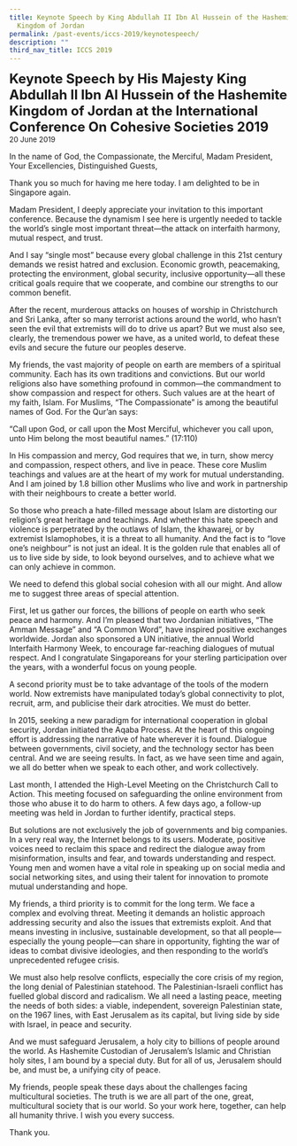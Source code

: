 ```yaml
---
title: Keynote Speech by King Abdullah II Ibn Al Hussein of the Hashemite
  Kingdom of Jordan
permalink: /past-events/iccs-2019/keynotespeech/
description: ""
third_nav_title: ICCS 2019
---
```

**<font size="+2">Keynote Speech by His Majesty King Abdullah II Ibn Al Hussein of the Hashemite Kingdom of Jordan at the International Conference On Cohesive Societies 2019 </font>**  
<font size="-1">20 June 2019</font>

In the name of God, the Compassionate, the Merciful, Madam President, Your Excellencies, Distinguished Guests,

Thank you so much for having me here today. I am delighted to be in Singapore again.

Madam President, I deeply appreciate your invitation to this important conference. Because the dynamism I see here is urgently needed to tackle the world’s single most important threat—the attack on interfaith harmony, mutual respect, and trust.

And I say “single most” because every global challenge in this 21st century demands we resist hatred and exclusion. Economic growth, peacemaking, protecting the environment, global security, inclusive opportunity—all these critical goals require that we cooperate, and combine our strengths to our common benefit.

After the recent, murderous attacks on houses of worship in Christchurch and Sri Lanka, after so many terrorist actions around the world, who hasn’t seen the evil that extremists will do to drive us apart? But we must also see, clearly, the tremendous power we have, as a united world, to defeat these evils and secure the future our peoples deserve.

My friends, the vast majority of people on earth are members of a spiritual community. Each has its own traditions and convictions. But our world religions also have something profound in common—the commandment to show compassion and respect for others. Such values are at the heart of my faith, Islam. For Muslims, “The Compassionate” is among the beautiful names of God. For the Qur’an says: 

“Call upon God, or call upon the Most Merciful, whichever you call upon, unto Him belong the most beautiful names.” (17:110)

In His compassion and mercy, God requires that we, in turn, show mercy and compassion, respect others, and live in peace. These core Muslim teachings and values are at the heart of my work for mutual understanding. And I am joined by 1.8 billion other Muslims who live and work in partnership with their neighbours to create a better world.

So those who preach a hate-filled message about Islam are distorting our religion’s great heritage and teachings. And whether this hate speech and violence is perpetrated by the outlaws of Islam, the khawarej, or by extremist Islamophobes, it is a threat to all humanity. And the fact is to “love one’s neighbour” is not just an ideal. It is the golden rule that enables all of us to live side by side, to look beyond ourselves, and to achieve what we can only achieve in common.

We need to defend this global social cohesion with all our might. And allow me to suggest three areas of special attention.

First, let us gather our forces, the billions of people on earth who seek peace and harmony. And I’m pleased that two Jordanian initiatives, “The Amman Message” and “A Common Word”, have inspired positive exchanges worldwide. Jordan also sponsored a UN initiative, the annual World Interfaith Harmony Week, to encourage far-reaching dialogues of mutual respect. And I congratulate Singaporeans for your sterling participation over the years, with a wonderful focus on young people.

A second priority must be to take advantage of the tools of the modern world. Now extremists have manipulated today’s global connectivity to plot, recruit, arm, and publicise their dark atrocities. We must do better.

In 2015, seeking a new paradigm for international cooperation in global security, Jordan initiated the Aqaba Process. At the heart of this ongoing effort is addressing the narrative of hate wherever it is found. Dialogue between governments, civil society, and the technology sector has been central. And we are seeing results. In fact, as we have seen time and again, we all do better when we speak to each other, and work collectively.

Last month, I attended the High-Level Meeting on the Christchurch Call to Action. This meeting focused on safeguarding the online environment from those who abuse it to do harm to others. A few days ago, a follow-up meeting was held in Jordan to further identify, practical steps.

But solutions are not exclusively the job of governments and big companies. In a very real way, the Internet belongs to its users. Moderate, positive voices need to reclaim this space and redirect the dialogue away from misinformation, insults and fear, and towards understanding and respect. Young men and women have a vital role in speaking up on social media and social networking sites, and using their talent for innovation to promote mutual understanding and hope.

My friends, a third priority is to commit for the long term. We face a complex and evolving threat. Meeting it demands an holistic approach addressing security and also the issues that extremists exploit. And that means investing in inclusive, sustainable development, so that all people—especially the young people—can share in opportunity, fighting the war of ideas to combat divisive ideologies, and then responding to the world’s unprecedented refugee crisis.

We must also help resolve conflicts, especially the core crisis of my region, the long denial of Palestinian statehood. The Palestinian-Israeli conflict has fuelled global discord and radicalism. We all need a lasting peace, meeting the needs of both sides: a viable, independent, sovereign Palestinian state, on the 1967 lines, with East Jerusalem as its capital, but living side by side with Israel, in peace and security.

And we must safeguard Jerusalem, a holy city to billions of people around the world. As Hashemite Custodian of Jerusalem’s Islamic and Christian holy sites, I am bound by a special duty. But for all of us, Jerusalem should be, and must be, a unifying city of peace.

My friends, people speak these days about the challenges facing multicultural societies. The truth is we are all part of the one, great, multicultural society that is our world. So your work here, together, can help all humanity thrive. I wish you every success.

Thank you.